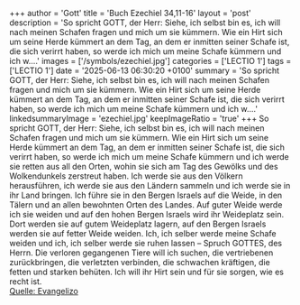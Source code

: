 +++
author = 'Gott'
title = 'Buch Ezechiel 34,11-16'
layout = 'post'
description = 'So spricht GOTT, der Herr: Siehe, ich selbst bin es, ich will nach meinen Schafen fragen und mich um sie kümmern. Wie ein Hirt sich um seine Herde kümmert an dem Tag, an dem er inmitten seiner Schafe ist, die sich verirrt haben, so werde ich mich um meine Schafe kümmern und ich w....'
images = ['/symbols/ezechiel.jpg']
categories = ['LECTIO 1']
tags = ['LECTIO 1']
date = '2025-06-13 06:30:20 +0100'
summary = 'So spricht GOTT, der Herr: Siehe, ich selbst bin es, ich will nach meinen Schafen fragen und mich um sie kümmern. Wie ein Hirt sich um seine Herde kümmert an dem Tag, an dem er inmitten seiner Schafe ist, die sich verirrt haben, so werde ich mich um meine Schafe kümmern und ich w....'
linkedsummaryImage = 'ezechiel.jpg'
keepImageRatio = 'true'
+++
So spricht GOTT, der Herr: Siehe, ich selbst bin es, ich will nach meinen Schafen fragen und mich um sie kümmern.
Wie ein Hirt sich um seine Herde kümmert an dem Tag, an dem er inmitten seiner Schafe ist, die sich verirrt haben, so werde ich mich um meine Schafe kümmern und ich werde sie retten aus all den Orten, wohin sie sich am Tag des Gewölks und des Wolkendunkels zerstreut haben.<!--more-->
Ich werde sie aus den Völkern herausführen, ich werde sie aus den Ländern sammeln und ich werde sie in ihr Land bringen. Ich führe sie in den Bergen Israels auf die Weide, in den Tälern und an allen bewohnten Orten des Landes.
Auf guter Weide werde ich sie weiden und auf den hohen Bergen Israels wird ihr Weideplatz sein. Dort werden sie auf gutem Weideplatz lagern, auf den Bergen Israels werden sie auf fetter Weide weiden.
Ich, ich selber werde meine Schafe weiden und ich, ich selber werde sie ruhen lassen – Spruch GOTTES, des Herrn.
Die verloren gegangenen Tiere will ich suchen, die vertriebenen zurückbringen, die verletzten verbinden, die schwachen kräftigen, die fetten und starken behüten. Ich will ihr Hirt sein und für sie sorgen, wie es recht ist.<br> [Quelle: Evangelizo](https://evangeliumtagfuertag.org/DE/gospel)
